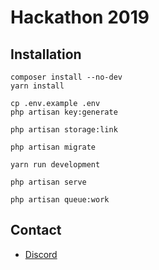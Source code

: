 
# Hackathon 2019


## Installation

```
composer install --no-dev
yarn install

cp .env.example .env
php artisan key:generate

php artisan storage:link

php artisan migrate

yarn run development

php artisan serve

php artisan queue:work
```

## Contact

* [Discord](https://discord.gg/QFQdvy3)
